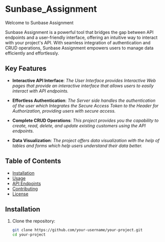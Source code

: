 # Sunbase_Assignment

Welcome to Sunbase Assignment

Sunbase Assignment is a powerful tool that bridges the gap between API endpoints and a user-friendly interface, offering an intuitive way to interact with your project's API. With seamless integration of authentication and CRUD operations, Sunbase Assignment empowers users to manage data efficiently and effortlessly.

## Key Features

- **Interactive API Interface**: _The User Interface provides Interactive Web pages that provide an interactive interface that allows users to easily interact with API endpoints._

- **Effortless Authentication**: _The Server side handles the authentication of the user which Integrates the Secure Access Token to the Header for Authorization, providing users with secure access._

- **Complete CRUD Operations**: _This project provides you the capability to create, read, delete, and update existing customers using the API endpoints._

- **Data Visualization**: _The project offers data visualization with the help of tables and forms which help users understand their data better._

## Table of Contents

- [Installation](#installation)
- [Usage](#usage)
- [API Endpoints](#api-endpoints)
- [Contributing](#contributing)
- [License](#license)

## Installation

1. Clone the repository:
   ```bash
   git clone https://github.com/your-username/your-project.git
   cd your-project

